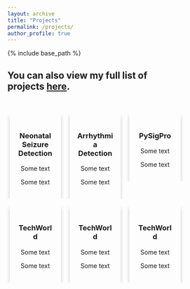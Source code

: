 ```yaml
---
layout: archive
title: "Projects"
permalink: /projects/
author_profile: true
---
```


{% include base_path %}

<meta name="viewport" content="width=device-width, initial-scale=1">
<style>
* {
  box-sizing: border-box;
  }
.column {
  float: left;
  width: 33%;
  padding: 0 10px;
}
.row {margin: 0 -5px;}
.row:after {
  content: "";
  display: table;
  clear: both;
}
@media screen and (max-width: 600px) {
  .column {
    width: 100%;
    display: block;
    margin-bottom: 20px;
  }
}
.card {
  box-shadow: 0 4px 8px 0 rgba(0, 0, 0, 0.2);
  padding: 16px;
  text-align: center;
  /* background-color: #f1f1f1; */
}
.neonatal {
  box-shadow: 0 4px 8px 0 rgba(0, 0, 0, 0.2);
  padding: 16px;
  text-align: center;
  background-image: url('/images/neonatal.png');
  /* position: relative; */
  background-repeat: no-repeat;
  background-size: contain;
  background-position: center; 
}
.atrial{
  box-shadow: 0 4px 8px 0 rgba(0, 0, 0, 0.2);
  padding: 16px;
  text-align: center;
  background-image: url('/images/atrial.png');
  /* position: relative; */
  background-repeat: no-repeat;
  background-size: contain;
  background-position: center; 
}
.pysigpro{
  box-shadow: 0 4px 8px 0 rgba(0, 0, 0, 0.2);
  padding: 16px;
  text-align: center;
  background-image: url('/images/pysigpro.png');
  /* position: relative; */
  background-repeat: no-repeat;
  background-size: contain;
  background-position: center; 
}
.techworld{
  box-shadow: 0 4px 8px 0 rgba(0, 0, 0, 0.2);
  padding: 16px;
  text-align: center;
  background-image: url('/images/techworld.png');
  /* position: relative; */
  background-repeat: no-repeat;
  background-size: contain;
  background-position: center; 
}
</style>

<h2>You can also view my full list of projects <a href="https://github.com/vishaln15" target="_blank">here</a>.</h2>
<br><br>
<div class="row">
  <div class="column">
    <div class="neonatal">
      <h3>Neonatal Seizure Detection</h3>
      <p>Some text</p>
      <p>Some text</p>
    </div>
  </div>

  <div class="column">
    <div class="atrial">
      <h3>Arrhythmia Detection</h3>
      <p>Some text</p>
      <p>Some text</p>
    </div>
  </div>
  
  <div class="column">
    <div class="pysigpro">
      <h3>PySigPro</h3>
      <p>Some text</p>
      <p>Some text</p>
    </div>
  </div>
</div>

  <br>

<div class="row">  
  <div class="column">
    <div class="techworld">
      <h3>TechWorld</h3>
      <p>Some text</p>
      <p>Some text</p>
    </div>
  </div>

  <div class="column">
    <div class="techworld">
      <h3>TechWorld</h3>
      <p>Some text</p>
      <p>Some text</p>
    </div>
  </div>

  <div class="column">
    <div class="techworld">
      <h3>TechWorld</h3>
      <p>Some text</p>
      <p>Some text</p>
    </div>
  </div>
</div>